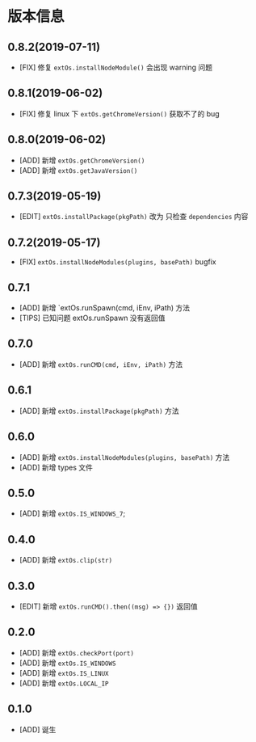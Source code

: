# 版本信息
## 0.8.2(2019-07-11)
* [FIX] 修复 `extOs.installNodeModule()` 会出现 warning 问题

## 0.8.1(2019-06-02)
* [FIX] 修复 linux 下 `extOs.getChromeVersion()` 获取不了的 bug 

## 0.8.0(2019-06-02)
* [ADD] 新增 `extOs.getChromeVersion()` 
* [ADD] 新增 `extOs.getJavaVersion()` 

## 0.7.3(2019-05-19)
* [EDIT] `extOs.installPackage(pkgPath)` 改为 只检查 `dependencies` 内容
## 0.7.2(2019-05-17)
* [FIX] `extOs.installNodeModules(plugins, basePath)` bugfix

## 0.7.1
* [ADD] 新增 `extOs.runSpawn(cmd, iEnv, iPath) 方法
* [TIPS] 已知问题 extOs.runSpawn 没有返回值

## 0.7.0
* [ADD] 新增 `extOs.runCMD(cmd, iEnv, iPath)` 方法

## 0.6.1
* [ADD] 新增 `extOs.installPackage(pkgPath)` 方法

## 0.6.0
* [ADD] 新增 `extOs.installNodeModules(plugins, basePath)` 方法
* [ADD] 新增 types 文件

## 0.5.0
* [ADD] 新增 `extOs.IS_WINDOWS_7`;

## 0.4.0
* [ADD] 新增 `extOs.clip(str)`

## 0.3.0
* [EDIT] 新增 `extOs.runCMD().then((msg) => {})` 返回值

## 0.2.0
* [ADD] 新增 `extOs.checkPort(port)`
* [ADD] 新增 `extOs.IS_WINDOWS`
* [ADD] 新增 `extOs.IS_LINUX`
* [ADD] 新增 `extOs.LOCAL_IP`

## 0.1.0
* [ADD] 诞生
